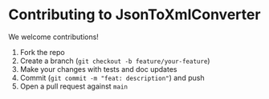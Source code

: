# Contributing to JsonToXmlConverter

We welcome contributions!

1. Fork the repo
2. Create a branch (`git checkout -b feature/your-feature`)
3. Make your changes with tests and doc updates
4. Commit (`git commit -m "feat: description"`) and push
5. Open a pull request against `main`